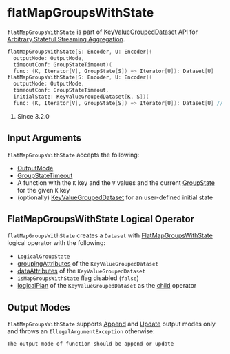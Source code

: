 # flatMapGroupsWithState

`flatMapGroupsWithState` is part of [KeyValueGroupedDataset](../KeyValueGroupedDataset.md) API for [Arbitrary Stateful Streaming Aggregation](../arbitrary-stateful-streaming-aggregation/index.md).

```scala
flatMapGroupsWithState[S: Encoder, U: Encoder](
  outputMode: OutputMode,
  timeoutConf: GroupStateTimeout)(
  func: (K, Iterator[V], GroupState[S]) => Iterator[U]): Dataset[U]
flatMapGroupsWithState[S: Encoder, U: Encoder](
  outputMode: OutputMode,
  timeoutConf: GroupStateTimeout,
  initialState: KeyValueGroupedDataset[K, S])(
  func: (K, Iterator[V], GroupState[S]) => Iterator[U]): Dataset[U] // (1)!
```

1. Since 3.2.0

## Input Arguments

`flatMapGroupsWithState` accepts the following:

* [OutputMode](../OutputMode.md)
* [GroupStateTimeout](../GroupStateTimeout.md)
* A function with the `K` key and the `V` values and the current [GroupState](../GroupState.md) for the given `K` key
* (optionally) [KeyValueGroupedDataset](../KeyValueGroupedDataset.md) for an user-defined initial state

## FlatMapGroupsWithState Logical Operator

`flatMapGroupsWithState` creates a `Dataset` with [FlatMapGroupsWithState](../logical-operators/FlatMapGroupsWithState.md) logical operator with the following:

* `LogicalGroupState`
* [groupingAttributes](../KeyValueGroupedDataset.md#groupingAttributes) of the `KeyValueGroupedDataset`
* [dataAttributes](../KeyValueGroupedDataset.md#dataAttributes) of the `KeyValueGroupedDataset`
* `isMapGroupsWithState` flag disabled (`false`)
* [logicalPlan](../KeyValueGroupedDataset.md#logicalPlan) of the `KeyValueGroupedDataset` as the [child](../logical-operators/FlatMapGroupsWithState.md#child) operator

## Output Modes

`flatMapGroupsWithState` supports [Append](../OutputMode.md#Append) and [Update](../OutputMode.md#Update) output modes only and throws an `IllegalArgumentException` otherwise:

```text
The output mode of function should be append or update
```
